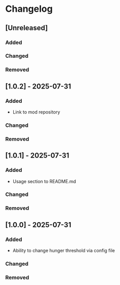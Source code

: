 # Changelog

## [Unreleased]

### Added

### Changed

### Removed

## [1.0.2] - 2025-07-31

### Added

- Link to mod repository

### Changed

### Removed

## [1.0.1] - 2025-07-31

### Added

- Usage section to README.md

### Changed

### Removed

## [1.0.0] - 2025-07-31

### Added

- Ability to change hunger threshold via config file

### Changed

### Removed